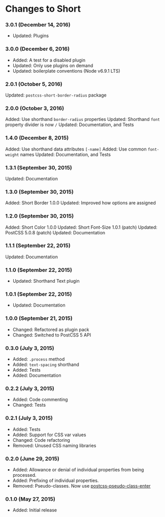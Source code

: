 # Changes to Short

### 3.0.1 (December 14, 2016)

- Updated: Plugins

### 3.0.0 (December 6, 2016)

- Added: A test for a disabled plugin
- Updated: Only use plugins on demand
- Updated: boilerplate conventions (Node v6.9.1 LTS)

### 2.0.1 (October 5, 2016)

Updated: `postcss-short-border-radius` package

### 2.0.0 (October 3, 2016)

Added: Use shorthand `border-radius` properties
Updated: Shorthand `font` property divider is now `/`
Updated: Documentation, and Tests

### 1.4.0 (December 8, 2015)

Added: Use shorthand data attributes `[-name]`
Added: Use common `font-weight` names
Updated: Documentation, and Tests

### 1.3.1 (September 30, 2015)

Updated: Documentation

### 1.3.0 (September 30, 2015)

Added: Short Border 1.0.0
Updated: Improved how options are assigned

### 1.2.0 (September 30, 2015)

Added: Short Color 1.0.0
Updated: Short Font-Size 1.0.1 (patch)
Updated: PostCSS 5.0.8 (patch)
Updated: Documentation

### 1.1.1 (September 22, 2015)

Updated: Documentation

### 1.1.0 (September 22, 2015)

- Updated: Shorthand Text plugin

### 1.0.1 (September 22, 2015)

- Updated: Documentation

### 1.0.0 (September 21, 2015)

- Changed: Refactored as plugin pack
- Changed: Switched to PostCSS 5 API

### 0.3.0 (July 3, 2015)

- Added: `.process` method
- Added: `text-spacing` shorthand
- Added: Tests
- Added: Documentation

### 0.2.2 (July 3, 2015)

- Added: Code commenting
- Changed: Tests

### 0.2.1 (July 3, 2015)

- Added: Tests
- Added: Support for CSS var values
- Changed: Code refactoring
- Removed: Unused CSS naming libraries

### 0.2.0 (June 29, 2015)

- Added: Allowance or denial of individual properties from being processed.
- Added: Prefixing of individual properties.
- Removed: Pseudo-classes. Now use [postcss-pseudo-class-enter](https://github.com/jonathantneal/postcss-pseudo-class-enter)

### 0.1.0 (May 27, 2015)

- Added: Initial release
